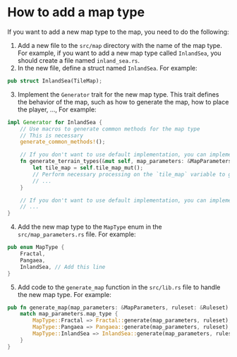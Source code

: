 # How to add a map type

If you want to add a new map type to the map, you need to do the following:

1. Add a new file to the `src/map` directory with the name of the map type. For example, if you want to add a new map type called `InlandSea`, you should create a file named `inland_sea.rs`. 
2. In the new file, define a struct named `InlandSea`. For example:
```rust
pub struct InlandSea(TileMap);
```
3. Implement the `Generator` trait for the new map type. This trait defines the behavior of the map, such as how to generate the map, how to place the player, ..., For example:
```rust
impl Generator for InlandSea {
    // Use macros to generate common methods for the map type
    // This is necessary
    generate_common_methods!();

    // If you don't want to use default implementation, you can implement this for custom map type
    fn generate_terrain_types(&mut self, map_parameters: &MapParameters) {
        let tile_map = self.tile_map_mut();
        // Perform necessary processing on the `tile_map` variable to generate terrain types for the custom map type
        // ...
    }

    // If you don't want to use default implementation, you can implement more methods for custom map type
    // ...
}
```
4. Add the new map type to the `MapType` enum in the `src/map_parameters.rs` file. For example:
```rust
pub enum MapType {
    Fractal,
    Pangaea,
    InlandSea, // Add this line
}
```
5. Add code to the `generate_map` function in the `src/lib.rs` file to handle the new map type. For example:
```rust
pub fn generate_map(map_parameters: &MapParameters, ruleset: &Ruleset) -> TileMap {
    match map_parameters.map_type {
        MapType::Fractal => Fractal::generate(map_parameters, ruleset),
        MapType::Pangaea => Pangaea::generate(map_parameters, ruleset),
        MapType::InlandSea => InlandSea::generate(map_parameters, ruleset), // Add this line
    }
}
```
